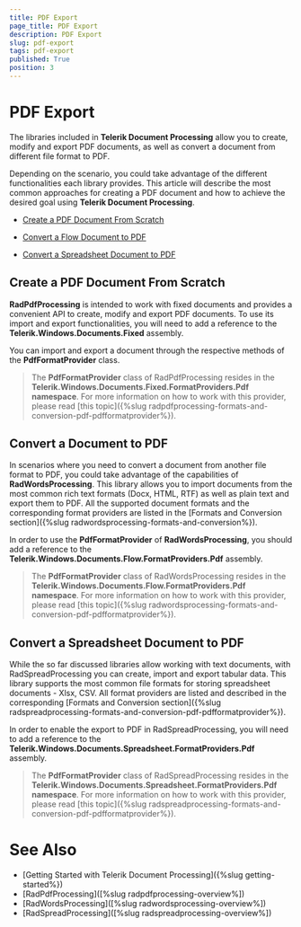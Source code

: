 ```yaml
---
title: PDF Export
page_title: PDF Export
description: PDF Export
slug: pdf-export
tags: pdf-export
published: True
position: 3
---
```


# PDF Export

The libraries included in **Telerik Document Processing** allow you to create, modify and export PDF documents, as well as convert a document from different file format to PDF.

Depending on the scenario, you could take advantage of the different functionalities each library provides. This article will describe the most common approaches for creating a PDF document and how to achieve the desired goal using **Telerik Document Processing**.

* [Create a PDF Document From Scratch](#create-a-pdf-document-from-scratch)

* [Convert a Flow Document to PDF](#convert-a-flow-document-to-pdf)

* [Convert a Spreadsheet Document to PDF](#convert-a-spreadsheet-document-to-pdf)



## Create a PDF Document From Scratch

**RadPdfProcessing** is intended to work with fixed documents and provides a convenient API to create, modify and export PDF documents. To use its import and export functionalities, you will need to add a reference to the **Telerik.Windows.Documents.Fixed** assembly. 

You can import and export a document through the respective methods of the **PdfFormatProvider** class.

>The **PdfFormatProvider** class of RadPdfProcessing resides in the **Telerik.Windows.Documents.Fixed.FormatProviders.Pdf namespace**. For more information on how to work with this provider, please read [this topic]({%slug radpdfprocessing-formats-and-conversion-pdf-pdfformatprovider%}).

## Convert a Document to PDF

In scenarios where you need to convert a document from another file format to PDF, you could take advantage of the capabilities of **RadWordsProcessing**. This library allows you to import documents from the most common rich text formats (Docx, HTML, RTF) as well as plain text and export them to PDF. All the supported document formats and the corresponding format providers are listed in the [Formats and Conversion section]({%slug radwordsprocessing-formats-and-conversion%}). 

In order to use the **PdfFormatProvider** of **RadWordsProcessing**, you should add a reference to  the **Telerik.Windows.Documents.Flow.FormatProviders.Pdf** assembly.

>The **PdfFormatProvider** class of RadWordsProcessing resides in the **Telerik.Windows.Documents.Flow.FormatProviders.Pdf namespace**. For more information on how to work with this provider, please read [this topic]({%slug radwordsprocessing-formats-and-conversion-pdf-pdfformatprovider%}).

## Convert a Spreadsheet Document to PDF

While the so far discussed libraries allow working with text documents, with RadSpreadProcessing you can create, import and export tabular data. This library supports the most common file formats for storing spreadsheet documents - Xlsx, CSV. All format providers are listed and described in the corresponding [Formats and Conversion section]({%slug radspreadprocessing-formats-and-conversion-pdf-pdfformatprovider%}). 

In order to enable the export to PDF in RadSpreadProcessing, you will need to add a reference to the **Telerik.Windows.Documents.Spreadsheet.FormatProviders.Pdf** assembly.

>The **PdfFormatProvider** class of RadSpreadProcessing resides in the **Telerik.Windows.Documents.Spreadsheet.FormatProviders.Pdf namespace**. For more information on how to work with this provider, please read [this topic]({%slug radspreadprocessing-formats-and-conversion-pdf-pdfformatprovider%}).

# See Also

* [Getting Started with Telerik Document Processing]({%slug getting-started%})
* [RadPdfProcessing]([%slug radpdfprocessing-overview%])
* [RadWordsProcessing]([%slug radwordsprocessing-overview%])
* [RadSpreadProcessing]([%slug radspreadprocessing-overview%])